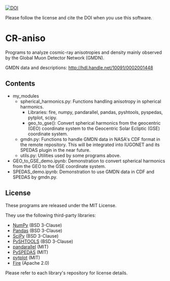 [![DOI](https://zenodo.org/badge/DOI/10.5281/zenodo.15629342.svg)](https://doi.org/10.5281/zenodo.15629342)

Please follow the license and cite the DOI when you use this software.

# CR-aniso
Programs to analyze cosmic-ray anisotropies and density mainly observed by the Global Muon Detector Network (GMDN).

GMDN data and descriptions: http://hdl.handle.net/10091/0002001448

## Contents
- my_modules
  - spherical_harmonics.py: Functions handling anisotropy in spherical harmonics.
    - Libraries: fire, numpy, pandarallel, pandas, pyshtools, pyspedas, pytplot, scipy.
    - geo_to_gse(): Convert spherical harmonics from the geocentric (GEO) coordinate system to the Geocentric Solar Ecliptic (GSE) coordinate system.
  - gmdn.py: Functions to handle GMDN data in  NASA's CDF format in the remote repository. This will be integrated into IUGONET and its SPEDAS plugin in the near future.
  - utils.py: Utilities used by some programs above.
- GEO_to_GSE_demo.ipynb: Demonstration to convert spherical harmonics from the GEO to the GSE coordinate system.
- SPEDAS_demo.ipynb: Demonstration to use GMDN data in CDF and SPEDAS by gmdn.py.

## License

These programs are released under the MIT License.

They use the following third-party libraries:

- [NumPy](https://numpy.org/) (BSD 3-Clause)
- [Pandas](https://pandas.pydata.org/) (BSD 3-Clause)
- [SciPy](https://scipy.org/) (BSD 3-Clause)
- [PySHTOOLS](https://shtools.oca.eu/) (BSD 3-Clause)
- [pandarallel](https://github.com/nalepae/pandarallel) (MIT)
- [PySPEDAS](https://github.com/spedas/pyspedas) (MIT)
- [pytplot](https://github.com/MAVENSDC/pytplot) (MIT)
- [Fire](https://github.com/google/python-fire) (Apache 2.0)

Please refer to each library's repository for license details.
